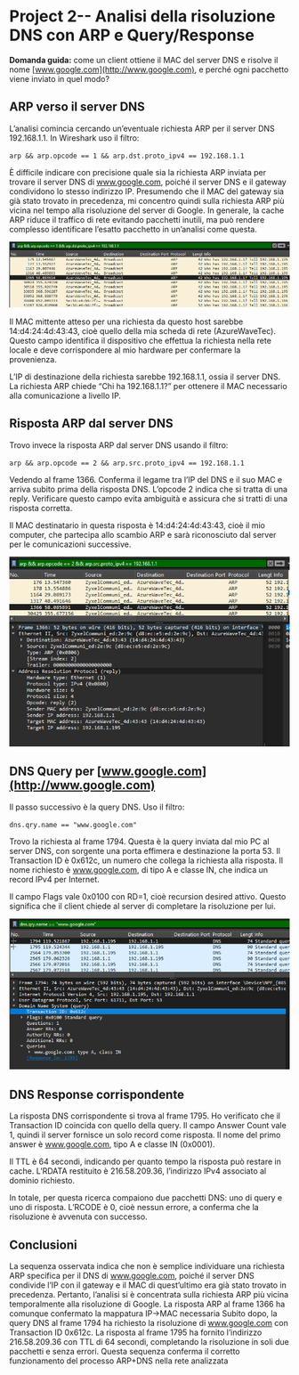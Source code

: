 
# Project 2-- Analisi della risoluzione DNS con ARP e Query/Response

**Domanda guida:** come un client ottiene il MAC del server DNS e risolve il nome [www.google.com](http://www.google.com), e perché ogni pacchetto viene inviato in quel modo?

## ARP verso il server DNS

L’analisi comincia cercando un’eventuale richiesta ARP per il server DNS 192.168.1.1. In Wireshark uso il filtro:

`arp && arp.opcode == 1 && arp.dst.proto_ipv4 == 192.168.1.1`

È difficile indicare con precisione quale sia la richiesta ARP inviata per trovare il server DNS di www.google.com, poiché il server DNS e il gateway condividono lo stesso indirizzo IP. Presumendo che il MAC del gateway sia già stato trovato in precedenza, mi concentro quindi sulla richiesta ARP più vicina nel tempo alla risoluzione del server di Google. In generale, la cache ARP riduce il traffico di rete evitando pacchetti inutili, ma può rendere complesso identificare l’esatto pacchetto in un’analisi come questa.

![ ](../images/dns/6.png)

Il MAC mittente atteso per una richiesta da questo host sarebbe 14:d4:24:4d:43:43, cioè quello della mia scheda di rete (AzureWaveTec). Questo campo identifica il dispositivo che effettua la richiesta nella rete locale e deve corrispondere al mio hardware per confermare la provenienza.

L’IP di destinazione della richiesta sarebbe 192.168.1.1, ossia il server DNS. La richiesta ARP chiede “Chi ha 192.168.1.1?” per ottenere il MAC necessario alla comunicazione a livello IP.

## Risposta ARP dal server DNS

Trovo invece la risposta ARP dal server DNS usando il filtro:

`arp && arp.opcode == 2 && arp.src.proto_ipv4 == 192.168.1.1`

Vedendo al frame 1366. Conferma il legame tra l’IP del DNS e il suo MAC e arriva subito prima della risposta DNS. L’opcode 2 indica che si tratta di una reply. Verificare questo campo evita ambiguità e assicura che si tratti di una risposta corretta.

Il MAC destinatario in questa risposta è 14:d4:24:4d:43:43, cioè il mio computer, che partecipa allo scambio ARP e sarà riconosciuto dal server per le comunicazioni successive.

![ ](../images/dns/7.png)
 
## DNS Query per [www.google.com](http://www.google.com)

Il passo successivo è la query DNS. Uso il filtro:

`dns.qry.name == "www.google.com"`

Trovo la richiesta al frame 1794. Questa è la query inviata dal mio PC al server DNS, con sorgente una porta effimera e destinazione la porta 53. Il Transaction ID è 0x612c, un numero che collega la richiesta alla risposta. Il nome richiesto è www.google.com, di tipo A e classe IN, che indica un record IPv4 per Internet.

Il campo Flags vale 0x0100 con RD=1, cioè recursion desired attivo. Questo significa che il client chiede al server di completare la risoluzione per lui.

![ ](../images/dns/8.png)
 
## DNS Response corrispondente

La risposta DNS corrispondente si trova al frame 1795. Ho verificato che il Transaction ID coincida con quello della query. Il campo Answer Count vale 1, quindi il server fornisce un solo record come risposta. Il nome del primo answer è www.google.com, tipo A e classe IN (0x0001).

Il TTL è 64 secondi, indicando per quanto tempo la risposta può restare in cache. L’RDATA restituito è 216.58.209.36, l’indirizzo IPv4 associato al dominio richiesto.

In totale, per questa ricerca compaiono due pacchetti DNS: uno di query e uno di risposta. L’RCODE è  0, cioè nessun errore, a conferma che la risoluzione è avvenuta con successo.

## Conclusioni

La sequenza osservata indica che non è semplice individuare una richiesta ARP specifica per il DNS di www.google.com, poiché il server DNS condivide l’IP con il gateway e il MAC di quest’ultimo era già stato trovato in precedenza. Pertanto, l’analisi si è concentrata sulla richiesta ARP più vicina temporalmente alla risoluzione di Google. La risposta ARP al frame 1366 ha comunque confermato la mappatura IP→MAC necessaria Subito dopo, la query DNS al frame 1794 ha richiesto la risoluzione di www.google.com con Transaction ID 0x612c. La risposta al frame 1795 ha fornito l’indirizzo 216.58.209.36 con TTL di 64 secondi, completando la risoluzione in soli due pacchetti e senza errori. Questa sequenza conferma il corretto funzionamento del processo ARP+DNS nella rete analizzata
